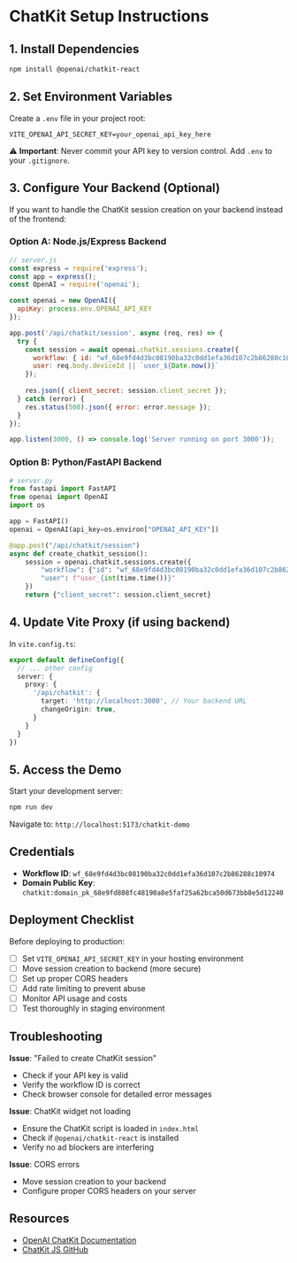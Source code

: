 # ChatKit Setup Instructions

## 1. Install Dependencies

```bash
npm install @openai/chatkit-react
```

## 2. Set Environment Variables

Create a `.env` file in your project root:

```env
VITE_OPENAI_API_SECRET_KEY=your_openai_api_key_here
```

⚠️ **Important**: Never commit your API key to version control. Add `.env` to your `.gitignore`.

## 3. Configure Your Backend (Optional)

If you want to handle the ChatKit session creation on your backend instead of the frontend:

### Option A: Node.js/Express Backend

```javascript
// server.js
const express = require('express');
const app = express();
const OpenAI = require('openai');

const openai = new OpenAI({
  apiKey: process.env.OPENAI_API_KEY
});

app.post('/api/chatkit/session', async (req, res) => {
  try {
    const session = await openai.chatkit.sessions.create({
      workflow: { id: "wf_68e9fd4d3bc08190ba32c0dd1efa36d107c2b86288c10974" },
      user: req.body.deviceId || `user_${Date.now()}`
    });
    
    res.json({ client_secret: session.client_secret });
  } catch (error) {
    res.status(500).json({ error: error.message });
  }
});

app.listen(3000, () => console.log('Server running on port 3000'));
```

### Option B: Python/FastAPI Backend

```python
# server.py
from fastapi import FastAPI
from openai import OpenAI
import os

app = FastAPI()
openai = OpenAI(api_key=os.environ["OPENAI_API_KEY"])

@app.post("/api/chatkit/session")
async def create_chatkit_session():
    session = openai.chatkit.sessions.create({
        "workflow": {"id": "wf_68e9fd4d3bc08190ba32c0dd1efa36d107c2b86288c10974"},
        "user": f"user_{int(time.time())}"
    })
    return {"client_secret": session.client_secret}
```

## 4. Update Vite Proxy (if using backend)

In `vite.config.ts`:

```typescript
export default defineConfig({
  // ... other config
  server: {
    proxy: {
      '/api/chatkit': {
        target: 'http://localhost:3000', // Your backend URL
        changeOrigin: true,
      }
    }
  }
})
```

## 5. Access the Demo

Start your development server:

```bash
npm run dev
```

Navigate to: `http://localhost:5173/chatkit-demo`

## Credentials

- **Workflow ID**: `wf_68e9fd4d3bc08190ba32c0dd1efa36d107c2b86288c10974`
- **Domain Public Key**: `chatkit:domain_pk_68e9fd808fc48190a8e5faf25a62bca50d673bb8e5d12240`

## Deployment Checklist

Before deploying to production:

- [ ] Set `VITE_OPENAI_API_SECRET_KEY` in your hosting environment
- [ ] Move session creation to backend (more secure)
- [ ] Set up proper CORS headers
- [ ] Add rate limiting to prevent abuse
- [ ] Monitor API usage and costs
- [ ] Test thoroughly in staging environment

## Troubleshooting

**Issue**: "Failed to create ChatKit session"
- Check if your API key is valid
- Verify the workflow ID is correct
- Check browser console for detailed error messages

**Issue**: ChatKit widget not loading
- Ensure the ChatKit script is loaded in `index.html`
- Check if `@openai/chatkit-react` is installed
- Verify no ad blockers are interfering

**Issue**: CORS errors
- Move session creation to your backend
- Configure proper CORS headers on your server

## Resources

- [OpenAI ChatKit Documentation](https://platform.openai.com/docs/guides/chatkit)
- [ChatKit JS GitHub](https://github.com/openai/chatkit-js)

